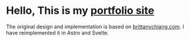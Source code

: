 # Hello, This is my [portfolio site](https://totsawin.dev)
The original design and implementation is based on [brittanychiang.com](https://brittanychiang.com). I have reimplemented it in Astro and Svelte.
